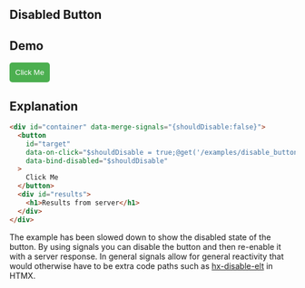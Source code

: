 ## Disabled Button

## Demo

<style>
    #target {
      padding: 10px;
      background-color: #4CAF50;
      color: white;
      border: none;
      cursor: pointer;
      border-radius: 5px;
    }
    #target[disabled] {
      opacity: 0.25;
      cursor: not-allowed;
    }
</style>

<div id="container" data-merge-signals="{shouldDisable:false}">
  <button
    id="target"
    data-on-click="$shouldDisable = true;@get('/examples/disable_button/data')"
    data-bind-disabled="$shouldDisable"
  >Click Me</button>
</div>

## Explanation

```html
<div id="container" data-merge-signals="{shouldDisable:false}">
  <button
    id="target"
    data-on-click="$shouldDisable = true;@get('/examples/disable_button/data')"
    data-bind-disabled="$shouldDisable"
  >
    Click Me
  </button>
  <div id="results">
    <h1>Results from server</h1>
  </div>
</div>
```

The example has been slowed down to show the disabled state of the button. By using signals you can disable the button and then re-enable it with a server response. In general signals allow for general reactivity that would otherwise have to be extra code paths such as [hx-disable-elt](https://htmx.org/attributes/hx-disable-elt/) in HTMX.
